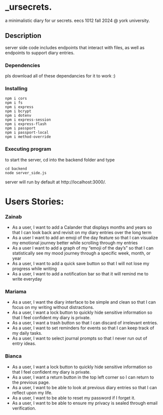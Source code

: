 # _ursecrets. 

a minimalistic diary for ur secrets. eecs 1012 fall 2024 @ york university.

## Description

server side code includes endpoints that interact with files, as well as
endpoints to support diary entries.

### Dependencies

pls download all of these dependancies for it to work :)

### Installing
```
npm i cors
npm i fs
npm i express
npm i bcrypt
npm i dotenv
npm i express-session
npm i express-flash
npm i passport
npm i passport-local
npm i method-override
```
### Executing program

to start the server, cd into the backend folder and type
```
cd backend
node server_side.js
```

server will run by default at http://localhost:3000/.

# Users Stories:
### Zainab
- As a user, I want to add a Calander that displays months and years so that I can look back and revisit on my diary entries over the long term  
- As a user I want to add an emoji of the day feature so that I can visualize my emotional journey better while scrolling through my entries 
- As a user I want to add a graph of my “emoji of the day’s” so that I can statistically see my mood journey through a specific week, month, or year
- As a user, I want to add a quick save button so that I will not lose my progress while writing
- As a user, I want to add a notification bar so that it will remind me to write everyday


### Mariama
- As a user, I want the diary interface to be simple and clean so that I can focus on my writing without distractions.
- As a user, I want a lock button to quickly hide sensitive information so that I feel confident my diary is private.
- As a user, I want a trash button so that I can discard of irrelevant entries.
- As a user, I want to set reminders for events so that I can keep track of my daily tasks.
- As a user, I want to select journal prompts so that I never run out of entry ideas.


### Bianca
- As a user, I want a lock button to quickly hide sensitive information so that I feel confident my diary is private.
- As a user, I want a return button in the top left corner so I can return to the previous page. 
- As a user, I want to be able to look at previous diary entries so that I can reflect upon my life.
- As a user, I want to be able to reset my password if I forget it.
- As a user, I want to be able to ensure my privacy is sealed through email verification.


